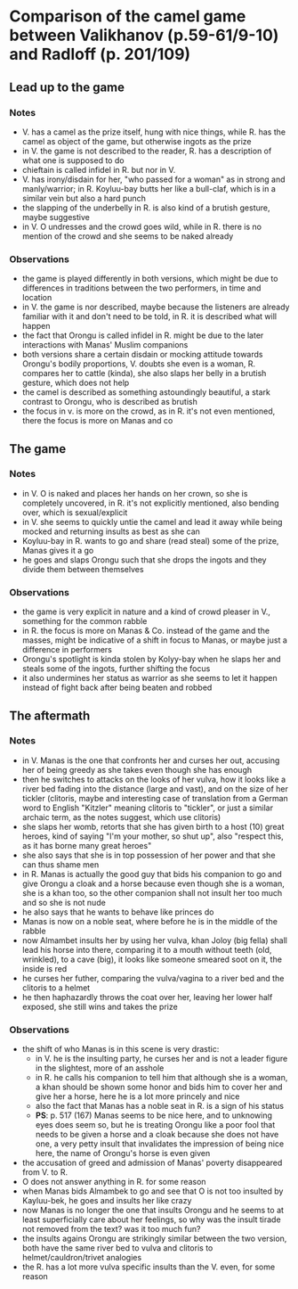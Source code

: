# Comparison of the camel game between Valikhanov (p.59-61/9-10) and Radloff (p. 201/109)

## Lead up to the  game

### Notes

- V. has a camel as the prize itself, hung with nice things, while R. has the camel as
  object of the game, but otherwise ingots as the prize
- in V. the game is not described to the reader, R. has a description of what one is
  supposed to do
- chieftain is called infidel in R. but nor in V.
- V. has irony/disdain for her, "who passed for a woman" as in strong and manly/warrior;
  in R. Koyluu-bay butts her like a bull-claf, which is in a similar vein but also a hard
  punch
- the slapping of the underbelly in R. is also kind of a brutish gesture, maybe
  suggestive
- in V. O undresses and the crowd goes wild, while in R. there is no mention of the crowd
  and she seems to be naked already

### Observations

- the game is played differently in both versions, which might be due to differences in
  traditions between the two performers, in time and location
- in V. the game is nor described, maybe because the listeners are already familiar with
  it and don't need to be told, in R. it is described what will happen
- the fact that Orongu is called infidel in R. might be due to the later interactions
  with Manas' Muslim companions
- both versions share a certain disdain or mocking attitude towards Orongu's bodily
  proportions, V. doubts she even is a woman, R. compares her to cattle (kinda), she also
  slaps her belly in a brutish gesture, which does not help
- the camel is described as something astoundingly beautiful, a stark contrast to Orongu,
  who is described as brutish
- the focus in v. is more on the crowd, as in R. it's not even mentioned, there the focus
  is more on Manas and co

## The game

### Notes

- in V. O is naked and places her hands on her crown, so she is completely uncovered, in
  R. it's not explicitly mentioned, also bending over, which is sexual/explicit
- in V. she seems to quickly untie the camel and lead it away while being mocked and
  returning insults as best as she can
- Koyluu-bay in R. wants to go and share (read steal) some of the prize, Manas gives it
  a go
- he goes and slaps Orongu such that she drops the ingots and they divide them between
  themselves

### Observations

- the game is very explicit in nature and a kind of crowd pleaser in V., something for
  the common rabble
- in R. the focus is more on Manas & Co. instead of the game and the masses, might be
  indicative of a shift in focus to Manas, or maybe just a difference in performers
- Orongu's spotlight is kinda stolen by Kolyy-bay when he slaps her and steals some of
  the ingots, further shifting the focus
- it also undermines her status as warrior as she seems to let it happen instead of fight
  back after being beaten and robbed

## The aftermath

### Notes

- in V. Manas is the one that confronts her and curses her out, accusing her of being
  greedy as she takes even though she has enough
- then he switches to attacks on the looks of her vulva, how it looks like a river bed
  fading into the distance (large and vast), and on the size of her tickler
  (clitoris, maybe and interesting case of translation from a German word to English
  "Kitzler" meaning clitoris to "tickler", or just a similar archaic term, as the notes
  suggest, which use clitoris)
- she slaps her womb, retorts that she has given birth to a host (10) great heroes, kind
  of saying "I'm your mother, so shut up", also "respect this, as it has borne many great
  heroes"
- she also says that she is in top possession of her power and that she can thus shame
  men
- in R. Manas is actually the good guy that bids his companion to go and give Orongu
  a cloak and a horse because even though she is a woman, she is a khan too, so the other
  companion shall not insult her too much and so she is not nude
- he also says that he wants to behave like princes do
- Manas is now on a noble seat, where before he is in the middle of the rabble
- now Almambet insults her by using her vulva, khan Joloy (big fella) shall lead his
  horse into there, comparing it to a mouth without teeth (old, wrinkled), to a cave
  (big), it looks like someone smeared soot on it, the inside is red
- he curses her futher, comparing the vulva/vagina to a river bed and the clitoris to a helmet
- he then haphazardly throws the coat over her, leaving her lower half exposed, she still
  wins and takes the prize

### Observations

- the shift of who Manas is in this scene is very drastic:
    - in V. he is the insulting party, he curses her and is not a leader figure in the
    slightest, more of an asshole
    - in R. he calls his companion to tell him that although she is a woman, a khan should
    be shown some honor and bids him to cover her and give her a horse, here he is a lot
    more princely and nice
    - also the fact that Manas has a noble seat in R. is a sign of his status
    - __PS__: p. 517 (167) Manas seems to be nice here, and to unknowing eyes does seem so,
    but he is treating Orongu like a poor fool that needs to be given a horse and a cloak
    because she does not have one, a very petty insult that invalidates the impression of
    being nice here, the name of Orongu's horse is even given
- the accusation of greed and admission of Manas' poverty disappeared from V. to R.
- O does not answer anything in R. for some reason
- when Manas bids Almambek to go and see that O is not too insulted by Kayluu-bek, he
  goes and insults her like crazy
- now Manas is no longer the one that insults Orongu and he seems to at least
  superficially care about her feelings, so why was the insult tirade not removed from
  the text? was it too much fun?
- the insults agains Orongu are strikingly similar between the two version, both have the
  same river bed to vulva and clitoris to helmet/cauldron/trivet analogies
- the R. has a lot more vulva specific insults than the V. even, for some reason
